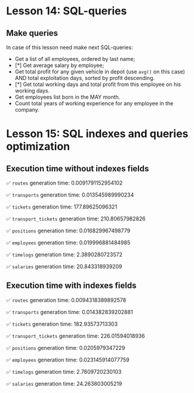 Lesson 14: SQL-queries
======================

## Make queries

In case of this lesson need make next SQL-queries:

- Get a list of all employees, ordered by last name;
- [*] Get average salary by employee;
- Get total profit for any given vehicle in depot (use `avg()` on this case) AND total exploitation days, sorted by profit descending.
- [*] Get total working days and total profit from this employee on his working days.
- Get employees list born in the MAY month.
- Count total years of working experience for any employee in the company.

Lesson 15: SQL indexes and queries optimization
===============================================

## Execution time without indexes fields

✅ `routes` generation time: 0.0091791152954102

✅ `transports` generation time: 0.013545989990234

✅ `tickets` generation time: 177.89625096321

✅ `transport_tickets` generation time: 210.80657982826

✅ `positions` generation time: 0.016829967498779

✅ `employees` generation time: 0.019996881484985

✅ `timelogs` generation time: 2.3890280723572

✅ `salaries` generation time: 20.843318939209

## Execution time with indexes fields

✅ `routes` generation time: 0.0094318389892578

✅ `transports` generation time: 0.014382839202881

✅ `tickets` generation time: 182.93573713303

✅ `transport_tickets` generation time: 226.01594018936

✅ `positions` generation time: 0.0205979347229

✅ `employees` generation time: 0.023145914077759

✅ `timelogs` generation time: 2.7609720230103

✅ `salaries` generation time: 24.263803005219